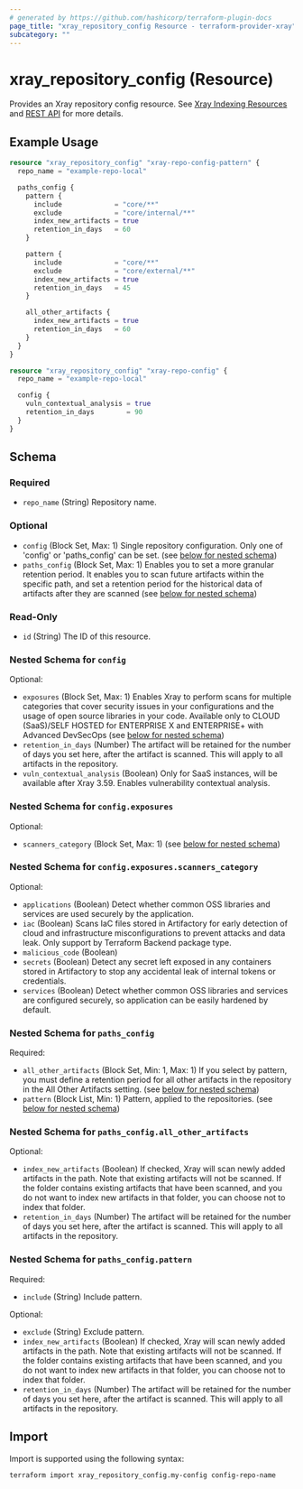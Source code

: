 ```yaml
---
# generated by https://github.com/hashicorp/terraform-plugin-docs
page_title: "xray_repository_config Resource - terraform-provider-xray"
subcategory: ""
---
```


# xray_repository_config (Resource)

Provides an Xray repository config resource. See [Xray Indexing Resources](https://www.jfrog.com/confluence/display/JFROG/Indexing+Xray+Resources#IndexingXrayResources-SetaRetentionPeriod) and [REST API](https://www.jfrog.com/confluence/display/JFROG/Xray+REST+API#XrayRESTAPI-UpdateRepositoriesConfigurations) for more details.

## Example Usage

```terraform
resource "xray_repository_config" "xray-repo-config-pattern" {
  repo_name = "example-repo-local"

  paths_config {
    pattern {
      include             = "core/**"
      exclude             = "core/internal/**"
      index_new_artifacts = true
      retention_in_days   = 60
    }

    pattern {
      include             = "core/**"
      exclude             = "core/external/**"
      index_new_artifacts = true
      retention_in_days   = 45
    }

    all_other_artifacts {
      index_new_artifacts = true
      retention_in_days   = 60
    }
  }
}

resource "xray_repository_config" "xray-repo-config" {
  repo_name = "example-repo-local"

  config {
    vuln_contextual_analysis = true
    retention_in_days        = 90
  }
}
```

<!-- schema generated by tfplugindocs -->
## Schema

### Required

- `repo_name` (String) Repository name.

### Optional

- `config` (Block Set, Max: 1) Single repository configuration. Only one of 'config' or 'paths_config' can be set. (see [below for nested schema](#nestedblock--config))
- `paths_config` (Block Set, Max: 1) Enables you to set a more granular retention period. It enables you to scan future artifacts within the specific path, and set a retention period for the historical data of artifacts after they are scanned (see [below for nested schema](#nestedblock--paths_config))

### Read-Only

- `id` (String) The ID of this resource.

<a id="nestedblock--config"></a>
### Nested Schema for `config`

Optional:

- `exposures` (Block Set, Max: 1) Enables Xray to perform scans for multiple categories that cover security issues in your configurations and the usage of open source libraries in your code. Available only to CLOUD (SaaS)/SELF HOSTED for ENTERPRISE X and ENTERPRISE+ with Advanced DevSecOps (see [below for nested schema](#nestedblock--config--exposures))
- `retention_in_days` (Number) The artifact will be retained for the number of days you set here, after the artifact is scanned. This will apply to all artifacts in the repository.
- `vuln_contextual_analysis` (Boolean) Only for SaaS instances, will be available after Xray 3.59. Enables vulnerability contextual analysis.

<a id="nestedblock--config--exposures"></a>
### Nested Schema for `config.exposures`

Optional:

- `scanners_category` (Block Set, Max: 1) (see [below for nested schema](#nestedblock--config--exposures--scanners_category))

<a id="nestedblock--config--exposures--scanners_category"></a>
### Nested Schema for `config.exposures.scanners_category`

Optional:

- `applications` (Boolean) Detect whether common OSS libraries and services are used securely by the application.
- `iac` (Boolean) Scans IaC files stored in Artifactory for early detection of cloud and infrastructure misconfigurations to prevent attacks and data leak. Only support by Terraform Backend package type.
- `malicious_code` (Boolean)
- `secrets` (Boolean) Detect any secret left exposed in any containers stored in Artifactory to stop any accidental leak of internal tokens or credentials.
- `services` (Boolean) Detect whether common OSS libraries and services are configured securely, so application can be easily hardened by default.




<a id="nestedblock--paths_config"></a>
### Nested Schema for `paths_config`

Required:

- `all_other_artifacts` (Block Set, Min: 1, Max: 1) If you select by pattern, you must define a retention period for all other artifacts in the repository in the All Other Artifacts setting. (see [below for nested schema](#nestedblock--paths_config--all_other_artifacts))
- `pattern` (Block List, Min: 1) Pattern, applied to the repositories. (see [below for nested schema](#nestedblock--paths_config--pattern))

<a id="nestedblock--paths_config--all_other_artifacts"></a>
### Nested Schema for `paths_config.all_other_artifacts`

Optional:

- `index_new_artifacts` (Boolean) If checked, Xray will scan newly added artifacts in the path. Note that existing artifacts will not be scanned. If the folder contains existing artifacts that have been scanned, and you do not want to index new artifacts in that folder, you can choose not to index that folder.
- `retention_in_days` (Number) The artifact will be retained for the number of days you set here, after the artifact is scanned. This will apply to all artifacts in the repository.


<a id="nestedblock--paths_config--pattern"></a>
### Nested Schema for `paths_config.pattern`

Required:

- `include` (String) Include pattern.

Optional:

- `exclude` (String) Exclude pattern.
- `index_new_artifacts` (Boolean) If checked, Xray will scan newly added artifacts in the path. Note that existing artifacts will not be scanned. If the folder contains existing artifacts that have been scanned, and you do not want to index new artifacts in that folder, you can choose not to index that folder.
- `retention_in_days` (Number) The artifact will be retained for the number of days you set here, after the artifact is scanned. This will apply to all artifacts in the repository.

## Import

Import is supported using the following syntax:

```shell
terraform import xray_repository_config.my-config config-repo-name
```